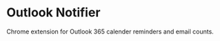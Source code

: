 Outlook Notifier
===============================

Chrome extension for Outlook 365 calender reminders and email counts.
